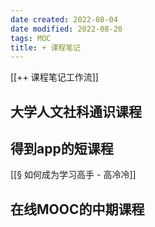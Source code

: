 ```yaml
---
date created: 2022-08-04
date modified: 2022-08-20
tags: MOC
title: + 课程笔记
---
```


[[++ 课程笔记工作流]]

## 大学人文社科通识课程

## 得到app的短课程

[[§ 如何成为学习高手 - 高冷冷]]

## 在线MOOC的中期课程
